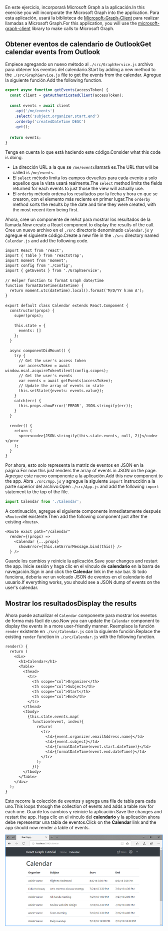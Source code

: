 <!-- markdownlint-disable MD002 MD041 -->

<span data-ttu-id="26895-101">En este ejercicio, incorporará Microsoft Graph a la aplicación.</span><span class="sxs-lookup"><span data-stu-id="26895-101">In this exercise you will incorporate the Microsoft Graph into the application.</span></span> <span data-ttu-id="26895-102">Para esta aplicación, usará la biblioteca de [Microsoft-Graph-Client](https://github.com/microsoftgraph/msgraph-sdk-javascript) para realizar llamadas a Microsoft Graph.</span><span class="sxs-lookup"><span data-stu-id="26895-102">For this application, you will use the [microsoft-graph-client](https://github.com/microsoftgraph/msgraph-sdk-javascript) library to make calls to Microsoft Graph.</span></span>

## <a name="get-calendar-events-from-outlook"></a><span data-ttu-id="26895-103">Obtener eventos de calendario de Outlook</span><span class="sxs-lookup"><span data-stu-id="26895-103">Get calendar events from Outlook</span></span>

<span data-ttu-id="26895-104">Empiece agregando un nuevo método al `./src/GraphService.js` archivo para obtener los eventos del calendario.</span><span class="sxs-lookup"><span data-stu-id="26895-104">Start by adding a new method to the `./src/GraphService.js` file to get the events from the calendar.</span></span> <span data-ttu-id="26895-105">Agregue la siguiente función.</span><span class="sxs-lookup"><span data-stu-id="26895-105">Add the following function.</span></span>

```js
export async function getEvents(accessToken) {
  const client = getAuthenticatedClient(accessToken);

  const events = await client
    .api('/me/events')
    .select('subject,organizer,start,end')
    .orderby('createdDateTime DESC')
    .get();

  return events;
}
```

<span data-ttu-id="26895-106">Tenga en cuenta lo que está haciendo este código.</span><span class="sxs-lookup"><span data-stu-id="26895-106">Consider what this code is doing.</span></span>

- <span data-ttu-id="26895-107">La dirección URL a la que se `/me/events`llamará es.</span><span class="sxs-lookup"><span data-stu-id="26895-107">The URL that will be called is `/me/events`.</span></span>
- <span data-ttu-id="26895-108">El `select` método limita los campos devueltos para cada evento a solo aquellos que la vista usará realmente.</span><span class="sxs-lookup"><span data-stu-id="26895-108">The `select` method limits the fields returned for each events to just those the view will actually use.</span></span>
- <span data-ttu-id="26895-109">El `orderby` método ordena los resultados por la fecha y hora en que se crearon, con el elemento más reciente en primer lugar.</span><span class="sxs-lookup"><span data-stu-id="26895-109">The `orderby` method sorts the results by the date and time they were created, with the most recent item being first.</span></span>

<span data-ttu-id="26895-110">Ahora, cree un componente de reAct para mostrar los resultados de la llamada.</span><span class="sxs-lookup"><span data-stu-id="26895-110">Now create a React component to display the results of the call.</span></span> <span data-ttu-id="26895-111">Cree un nuevo archivo en el `./src` directorio denominado `Calendar.js` y agregue el siguiente código.</span><span class="sxs-lookup"><span data-stu-id="26895-111">Create a new file in the `./src` directory named `Calendar.js` and add the following code.</span></span>

```JSX
import React from 'react';
import { Table } from 'reactstrap';
import moment from 'moment';
import config from './Config';
import { getEvents } from './GraphService';

// Helper function to format Graph date/time
function formatDateTime(dateTime) {
  return moment.utc(dateTime).local().format('M/D/YY h:mm A');
}

export default class Calendar extends React.Component {
  constructor(props) {
    super(props);

    this.state = {
      events: []
    };
  }

  async componentDidMount() {
    try {
      // Get the user's access token
      var accessToken = await window.msal.acquireTokenSilent(config.scopes);
      // Get the user's events
      var events = await getEvents(accessToken);
      // Update the array of events in state
      this.setState({events: events.value});
    }
    catch(err) {
      this.props.showError('ERROR', JSON.stringify(err));
    }
  }

  render() {
    return (
      <pre><code>{JSON.stringify(this.state.events, null, 2)}</code></pre>
    );
  }
}
```

<span data-ttu-id="26895-112">Por ahora, esto solo representa la matriz de eventos en JSON en la página.</span><span class="sxs-lookup"><span data-stu-id="26895-112">For now this just renders the array of events in JSON on the page.</span></span> <span data-ttu-id="26895-113">Agregue este nuevo componente a la aplicación.</span><span class="sxs-lookup"><span data-stu-id="26895-113">Add this new component to the app.</span></span> <span data-ttu-id="26895-114">Abra `./src/App.js` y agregue la siguiente `import` instrucción a la parte superior del archivo.</span><span class="sxs-lookup"><span data-stu-id="26895-114">Open `./src/App.js` and add the following `import` statement to the top of the file.</span></span>

```js
import Calendar from './Calendar';
```

<span data-ttu-id="26895-115">A continuación, agregue el siguiente componente inmediatamente después `<Route>`del existente.</span><span class="sxs-lookup"><span data-stu-id="26895-115">Then add the following component just after the existing `<Route>`.</span></span>

```JSX
<Route exact path="/calendar"
  render={(props) =>
    <Calendar {...props}
      showError={this.setErrorMessage.bind(this)} />
  } />
```

<span data-ttu-id="26895-116">Guarde los cambios y reinicie la aplicación.</span><span class="sxs-lookup"><span data-stu-id="26895-116">Save your changes and restart the app.</span></span> <span data-ttu-id="26895-117">Inicie sesión y haga clic en el vínculo de **calendario** en la barra de navegación.</span><span class="sxs-lookup"><span data-stu-id="26895-117">Sign in and click the **Calendar** link in the nav bar.</span></span> <span data-ttu-id="26895-118">Si todo funciona, debería ver un volcado JSON de eventos en el calendario del usuario.</span><span class="sxs-lookup"><span data-stu-id="26895-118">If everything works, you should see a JSON dump of events on the user's calendar.</span></span>

## <a name="display-the-results"></a><span data-ttu-id="26895-119">Mostrar los resultados</span><span class="sxs-lookup"><span data-stu-id="26895-119">Display the results</span></span>

<span data-ttu-id="26895-120">Ahora puede actualizar el `Calendar` componente para mostrar los eventos de forma más fácil de uso.</span><span class="sxs-lookup"><span data-stu-id="26895-120">Now you can update the `Calendar` component to display the events in a more user-friendly manner.</span></span> <span data-ttu-id="26895-121">Reemplace la función `render` existente en `./src/Calendar.js` con la siguiente función.</span><span class="sxs-lookup"><span data-stu-id="26895-121">Replace the existing `render` function in `./src/Calendar.js` with the following function.</span></span>

```JSX
render() {
  return (
    <div>
      <h1>Calendar</h1>
      <Table>
        <thead>
          <tr>
            <th scope="col">Organizer</th>
            <th scope="col">Subject</th>
            <th scope="col">Start</th>
            <th scope="col">End</th>
          </tr>
        </thead>
        <tbody>
          {this.state.events.map(
            function(event, index){
              return(
                <tr>
                  <td>{event.organizer.emailAddress.name}</td>
                  <td>{event.subject}</td>
                  <td>{formatDateTime(event.start.dateTime)}</td>
                  <td>{formatDateTime(event.end.dateTime)}</td>
                </tr>
              );
            })}
        </tbody>
      </Table>
    </div>
  );
}
```

<span data-ttu-id="26895-122">Esto recorre la colección de eventos y agrega una fila de tabla para cada uno.</span><span class="sxs-lookup"><span data-stu-id="26895-122">This loops through the collection of events and adds a table row for each one.</span></span> <span data-ttu-id="26895-123">Guarde los cambios y reinicie la aplicación.</span><span class="sxs-lookup"><span data-stu-id="26895-123">Save the changes and restart the app.</span></span> <span data-ttu-id="26895-124">Haga clic en el vínculo del **calendario** y la aplicación ahora debe representar una tabla de eventos.</span><span class="sxs-lookup"><span data-stu-id="26895-124">Click on the **Calendar** link and the app should now render a table of events.</span></span>

![Captura de pantalla de la tabla de eventos](./images/add-msgraph-01.png)